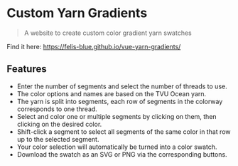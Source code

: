 # Custom Yarn Gradients

> A website to create custom color gradient yarn swatches

Find it here: https://felis-blue.github.io/vue-yarn-gradients/

## Features

- Enter the number of segments and select the number of threads to use.
- The color options and names are based on the TVU Ocean yarn.
- The yarn is split into segments, each row of segments in the colorway corresponds to one thread.
- Select and color one or multiple segments by clicking on them, then clicking on the desired color.
- Shift-click a segment to select all segments of the same color in that row up to the selected segment.
- Your color selection will automatically be turned into a color swatch.
- Download the swatch as an SVG or PNG via the corresponding buttons.
